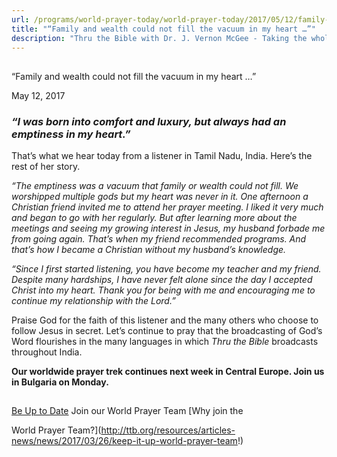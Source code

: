 ```yaml
---
url: /programs/world-prayer-today/world-prayer-today/2017/05/12/family-and-wealth-could-not-fill-the-vacuum-in-my-heart
title: "“Family and wealth could not fill the vacuum in my heart …”"
description: "Thru the Bible with Dr. J. Vernon McGee - Taking the whole Word to the whole world"
---
```







## 
 “Family and wealth could not fill the vacuum in my heart …”


May 12, 2017




### *“I was born into comfort and luxury, but always had an emptiness in my heart.”*


That’s what we hear today from a listener in Tamil Nadu, India. Here’s the rest of her story. 


*“The emptiness was a vacuum that family or wealth could not fill. We worshipped multiple gods but my heart was never in it. One afternoon a Christian friend invited me to attend her prayer meeting. I liked it very much and began to go with her regularly. But after learning more about the meetings and seeing my growing interest in Jesus, my husband forbade me from going again. That’s when my friend recommended programs. And that’s how I became a Christian without my husband’s knowledge.* 


*“Since I first started listening, you have become my teacher and my friend. Despite many hardships, I have never felt alone since the day I accepted Christ into my heart. Thank you for being with me and encouraging me to continue my relationship with the Lord.”*


Praise God for the faith of this listener and the many others who choose to follow Jesus in secret. Let’s continue to pray that the broadcasting of God’s Word flourishes in the many languages in which *Thru the Bible* broadcasts throughout India. 


**Our worldwide prayer trek continues next week in Central Europe. Join us in Bulgaria on Monday.** 







## 




[Be Up to Date](http://feeds.feedburner.com/WorldPrayerToday "World Prayer Today RSS Feed")
Join our World Prayer Team
[Why join the  

World Prayer Team?](http://ttb.org/resources/articles-news/news/2017/03/26/keep-it-up-world-prayer-team!)




